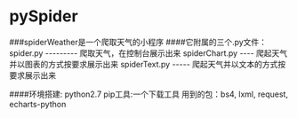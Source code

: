 # pySpider
###spiderWeather是一个爬取天气的小程序
####它附属的三个.py文件：
    spider.py --------- 爬取天气，在控制台展示出来
    spiderChart.py ---- 爬起天气并以图表的方式按要求展示出来
    spiderText.py ----- 爬起天气并以文本的方式按要求展示出来

####环境搭建:
    python2.7
    pip工具:一个下载工具
    用到的包：bs4, lxml, request, echarts-python